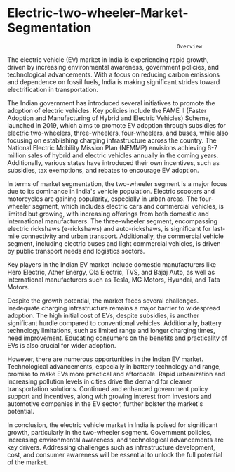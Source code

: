 # Electric-two-wheeler-Market-Segmentation

                                                          Overview

The electric vehicle (EV) market in India is experiencing rapid growth, driven by increasing environmental awareness, government policies, and technological advancements. With a focus on reducing carbon emissions and dependence on fossil fuels, India is making significant strides toward electrification in transportation.

The Indian government has introduced several initiatives to promote the adoption of electric vehicles. Key policies include the FAME II (Faster Adoption and Manufacturing of Hybrid and Electric Vehicles) Scheme, launched in 2019, which aims to promote EV adoption through subsidies for electric two-wheelers, three-wheelers, four-wheelers, and buses, while also focusing on establishing charging infrastructure across the country. The National Electric Mobility Mission Plan (NEMMP) envisions achieving 6-7 million sales of hybrid and electric vehicles annually in the coming years. Additionally, various states have introduced their own incentives, such as subsidies, tax exemptions, and rebates to encourage EV adoption.

In terms of market segmentation, the two-wheeler segment is a major focus due to its dominance in India's vehicle population. Electric scooters and motorcycles are gaining popularity, especially in urban areas. The four-wheeler segment, which includes electric cars and commercial vehicles, is limited but growing, with increasing offerings from both domestic and international manufacturers. The three-wheeler segment, encompassing electric rickshaws (e-rickshaws) and auto-rickshaws, is significant for last-mile connectivity and urban transport. Additionally, the commercial vehicle segment, including electric buses and light commercial vehicles, is driven by public transport needs and logistics sectors.

Key players in the Indian EV market include domestic manufacturers like Hero Electric, Ather Energy, Ola Electric, TVS, and Bajaj Auto, as well as international manufacturers such as Tesla, MG Motors, Hyundai, and Tata Motors.

Despite the growth potential, the market faces several challenges. Inadequate charging infrastructure remains a major barrier to widespread adoption. The high initial cost of EVs, despite subsidies, is another significant hurdle compared to conventional vehicles. Additionally, battery technology limitations, such as limited range and longer charging times, need improvement. Educating consumers on the benefits and practicality of EVs is also crucial for wider adoption.

However, there are numerous opportunities in the Indian EV market. Technological advancements, especially in battery technology and range, promise to make EVs more practical and affordable. Rapid urbanization and increasing pollution levels in cities drive the demand for cleaner transportation solutions. Continued and enhanced government policy support and incentives, along with growing interest from investors and automotive companies in the EV sector, further bolster the market's potential.

In conclusion, the electric vehicle market in India is poised for significant growth, particularly in the two-wheeler segment. Government policies, increasing environmental awareness, and technological advancements are key drivers. Addressing challenges such as infrastructure development, cost, and consumer awareness will be essential to unlock the full potential of the market.

